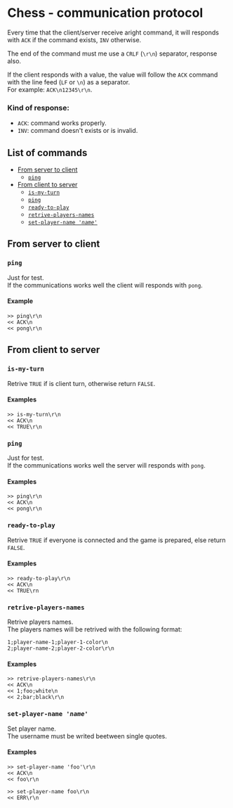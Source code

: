 # Chess - communication protocol

Every time that the client/server receive aright command, it will responds with `ACK` if the command exists, `INV` otherwise.

The end of the command must me use a `CRLF` (`\r\n`) separator, response also.

If the client responds with a value, the value will follow the `ACK` command with the line feed (`LF` or `\n`) as a separator.<br/>
For example: `ACK\n12345\r\n`.

### Kind of response:
- `ACK`: command works properly.
- `INV`: command doesn't exists or is invalid.

## List of commands
- [From server to client](#fstc)
    - [`ping`](#fstc-ping)
- [From client to server](#fcts)
    - [`is-my-turn`](#fcts-is-my-turn)
    - [`ping`](#fcts-ping)
    - [`ready-to-play`](#fcts-ready-to-play)
    - [`retrive-players-names`](#fcts-retrive-players-names)
    - [`set-player-name '`*`name`*`'`](#fcts-set-player-name)


## From server to client <a id="fstc"></a>

### `ping` <a id="fstc-ping"></a>
Just for test.<br/> 
If the communications works well the client will responds with `pong`.

#### Example
```
>> ping\r\n
<< ACK\n
<< pong\r\n
```


## From client to server <a id="fcts"></a>

### `is-my-turn` <a id="fcts-is-my-turn"></a>
Retrive `TRUE` if is client turn, otherwise return `FALSE`.

#### Examples
```
>> is-my-turn\r\n
<< ACK\n
<< TRUE\r\n
```

### `ping` <a id="fcts-ping"></a>
Just for test.<br/> 
If the communications works well the server will responds with `pong`.

#### Examples
```
>> ping\r\n
<< ACK\n
<< pong\r\n
```

### `ready-to-play` <a id="fcts-ready-to-play"></a>
Retrive `TRUE` if everyone is connected and the game is prepared, else return `FALSE`.

#### Examples
```
>> ready-to-play\r\n
<< ACK\n
<< TRUE\rn
```

### `retrive-players-names` <a id="fcts-retrive-players-names"></a>
Retrive players names.<br/>
The players names will be retrived with the following format:
```
1;player-name-1;player-1-color\n
2;player-name-2;player-2-color\r\n
```

#### Examples
```
>> retrive-players-names\r\n
<< ACK\n
<< 1;foo;white\n
<< 2;bar;black\r\n
```

### `set-player-name '`*`name`*`'` <a id="fcts-set-player-name"></a>
Set player name.<br/>
The username must be writed beetween single quotes.

#### Examples
```
>> set-player-name 'foo'\r\n
<< ACK\n
<< foo\r\n
```
```
>> set-player-name foo\r\n
<< ERR\r\n
```